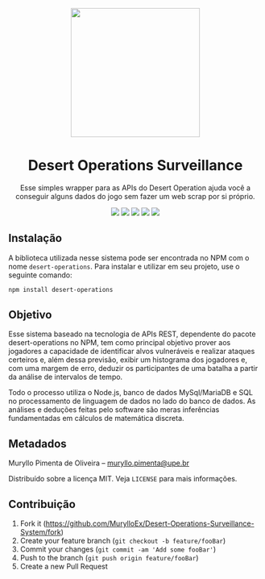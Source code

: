 <p align="center"><img src="https://user-images.githubusercontent.com/32225687/77373058-f6dbea80-6d45-11ea-8b1c-3a226854989e.png" height="256" width="256" /></p>
<h1 align="center">Desert Operations Surveillance</h1>
<p align="center">Esse simples wrapper para as APIs do Desert Operation ajuda você a conseguir alguns dados do jogo sem fazer um web scrap por si próprio.</p>

<p align="center">
    <img src="https://badgen.net/npm/v/desert-operations"/> 
    <img src="https://badgen.net/npm/dt/desert-operations"/>
    <img src="https://badgen.net/npm/license/desert-operations"/>
    <img src="https://badgen.net/badge/database/MySQL%2FMariaDB/green?icon=label"/>
    <img src="https://badgen.net/badge/author/MurylloEx%20%26%20TonicPrism/red?icon=label"/>
</p>

## Instalação

A biblioteca utilizada nesse sistema pode ser encontrada no NPM com o nome ```desert-operations```. Para instalar e utilizar em seu projeto, use o seguinte comando:

```sh
npm install desert-operations
```

## Objetivo

Esse sistema baseado na tecnologia de APIs REST, dependente do pacote desert-operations no NPM, tem como principal objetivo prover aos jogadores a capacidade de identificar alvos vulneráveis e realizar ataques certeiros e, além dessa previsão, exibir um histograma dos jogadores e, com uma margem de erro, deduzir os participantes de uma batalha a partir da análise de intervalos de tempo.

Todo o processo utiliza o Node.js, banco de dados MySql/MariaDB e SQL no processamento de linguagem de dados no lado do banco de dados. As análises e deduções feitas pelo software são meras inferências fundamentadas em cálculos de matemática discreta.

## Metadados

Muryllo Pimenta de Oliveira – muryllo.pimenta@upe.br

Distribuído sobre a licença MIT. Veja ``LICENSE`` para mais informações.

## Contribuição

1. Fork it (<https://github.com/MurylloEx/Desert-Operations-Surveillance-System/fork>)
2. Create your feature branch (`git checkout -b feature/fooBar`)
3. Commit your changes (`git commit -am 'Add some fooBar'`)
4. Push to the branch (`git push origin feature/fooBar`)
5. Create a new Pull Request

